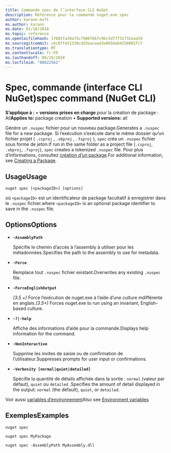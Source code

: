 ```yaml
---
title: Commande spec de l’interface CLI NuGet
description: Référence pour la commande nuget.exe spec
author: karann-msft
ms.author: karann
ms.date: 01/18/2018
ms.topic: reference
ms.openlocfilehash: 17603fa30a75c7906f867c96c5d77f31732eaa59
ms.sourcegitcommit: cbc87fe51330cdd3eacaad3e8656eb4258882fc7
ms.translationtype: MT
ms.contentlocale: fr-FR
ms.lasthandoff: 08/19/2020
ms.locfileid: "88622562"
---
```

# <a name="spec-command-nuget-cli"></a><span data-ttu-id="63492-103">Spec, commande (interface CLI NuGet)</span><span class="sxs-lookup"><span data-stu-id="63492-103">spec command (NuGet CLI)</span></span>

<span data-ttu-id="63492-104">**S’applique à :** &bullet; **versions prises en charge** pour la création de package : All</span><span class="sxs-lookup"><span data-stu-id="63492-104">**Applies to:** package creation &bullet; **Supported versions:** all</span></span>

<span data-ttu-id="63492-105">Génère un `.nuspec` fichier pour un nouveau package.</span><span class="sxs-lookup"><span data-stu-id="63492-105">Generates a `.nuspec` file for a new package.</span></span> <span data-ttu-id="63492-106">Si l’exécution s’exécute dans le même dossier qu’un fichier projet ( `.csproj` , `.vbproj` , `.fsproj` ), `spec` crée un `.nuspec` fichier sous forme de jeton.</span><span class="sxs-lookup"><span data-stu-id="63492-106">If run in the same folder as a project file (`.csproj`, `.vbproj`, `.fsproj`), `spec` creates a tokenized `.nuspec` file.</span></span> <span data-ttu-id="63492-107">Pour plus d’informations, consultez [création d’un package](../../create-packages/creating-a-package.md).</span><span class="sxs-lookup"><span data-stu-id="63492-107">For additional information, see [Creating a Package](../../create-packages/creating-a-package.md).</span></span>

## <a name="usage"></a><span data-ttu-id="63492-108">Usage</span><span class="sxs-lookup"><span data-stu-id="63492-108">Usage</span></span>

```cli
nuget spec [<packageID>] [options]
```

<span data-ttu-id="63492-109">où `<packageID>` est un identificateur de package facultatif à enregistrer dans le `.nuspec` fichier.</span><span class="sxs-lookup"><span data-stu-id="63492-109">where `<packageID>` is an optional package identifier to save in the `.nuspec` file.</span></span>

## <a name="options"></a><span data-ttu-id="63492-110">Options</span><span class="sxs-lookup"><span data-stu-id="63492-110">Options</span></span>

- **`-AssemblyPath`**

  <span data-ttu-id="63492-111">Spécifie le chemin d’accès à l’assembly à utiliser pour les métadonnées.</span><span class="sxs-lookup"><span data-stu-id="63492-111">Specifies the path to the assembly to use for metadata.</span></span>

- **`-Force`**

  <span data-ttu-id="63492-112">Remplace tout `.nuspec` fichier existant.</span><span class="sxs-lookup"><span data-stu-id="63492-112">Overwrites any existing `.nuspec` file.</span></span>


- **`-ForceEnglishOutput`**

  <span data-ttu-id="63492-113">*(3.5 +)* Force l’exécution de nuget.exe à l’aide d’une culture indifférente en anglais.</span><span class="sxs-lookup"><span data-stu-id="63492-113">*(3.5+)* Forces nuget.exe to run using an invariant, English-based culture.</span></span>

- **`-?|-help`**

  <span data-ttu-id="63492-114">Affiche des informations d’aide pour la commande.</span><span class="sxs-lookup"><span data-stu-id="63492-114">Displays help information for the command.</span></span>

- **`-NonInteractive`**

  <span data-ttu-id="63492-115">Supprime les invites de saisie ou de confirmation de l’utilisateur.</span><span class="sxs-lookup"><span data-stu-id="63492-115">Suppresses prompts for user input or confirmations.</span></span>

- **`-Verbosity [normal|quiet|detailed]`**

  <span data-ttu-id="63492-116">Spécifie la quantité de détails affichée dans la sortie : `normal` (valeur par défaut), `quiet` ou `detailed` .</span><span class="sxs-lookup"><span data-stu-id="63492-116">Specifies the amount of detail displayed in the output: `normal` (the default), `quiet`, or `detailed`.</span></span>

<span data-ttu-id="63492-117">Voir aussi [variables d’environnement](cli-ref-environment-variables.md)</span><span class="sxs-lookup"><span data-stu-id="63492-117">Also see [Environment variables](cli-ref-environment-variables.md)</span></span>

## <a name="examples"></a><span data-ttu-id="63492-118">Exemples</span><span class="sxs-lookup"><span data-stu-id="63492-118">Examples</span></span>

```cli
nuget spec

nuget spec MyPackage

nuget spec -AssemblyPath MyAssembly.dll
```
